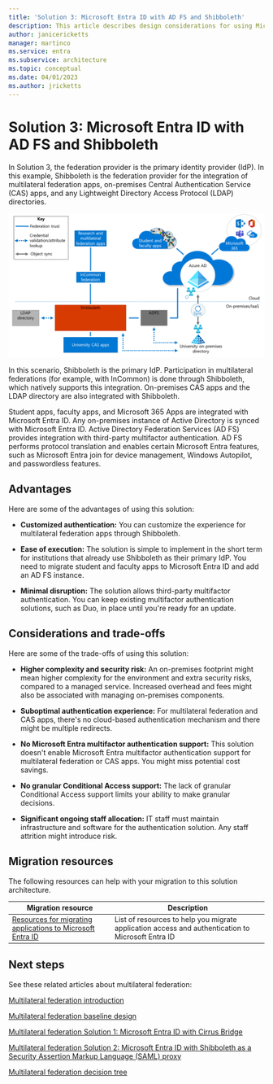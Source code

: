 ```yaml
---
title: 'Solution 3: Microsoft Entra ID with AD FS and Shibboleth'
description: This article describes design considerations for using Microsoft Entra ID with AD FS and Shibboleth as a multilateral federation solution for universities.
author: janicericketts
manager: martinco
ms.service: entra
ms.subservice: architecture
ms.topic: conceptual
ms.date: 04/01/2023
ms.author: jricketts
---
```


# Solution 3: Microsoft Entra ID with AD FS and Shibboleth

In Solution 3, the federation provider is the primary identity provider (IdP). In this example, Shibboleth is the federation provider for the integration of multilateral federation apps, on-premises Central Authentication Service (CAS) apps, and any Lightweight Directory Access Protocol (LDAP) directories.

[![Diagram that shows a design integrating Shibboleth, Active Directory Federation Services, and Microsoft Entra ID.](media/multilateral-federation-solution-three/shibboleth-adfs-azure-ad.png)](media/multilateral-federation-solution-three/shibboleth-adfs-azure-ad.png#lightbox)

In this scenario, Shibboleth is the primary IdP. Participation in multilateral federations (for example, with InCommon) is done through Shibboleth, which natively supports this integration. On-premises CAS apps and the LDAP directory are also integrated with Shibboleth.

Student apps, faculty apps, and Microsoft 365 Apps are integrated with Microsoft Entra ID. Any on-premises instance of Active Directory is synced with Microsoft Entra ID. Active Directory Federation Services (AD FS) provides integration with third-party multifactor authentication. AD FS performs protocol translation and enables certain Microsoft Entra features, such as Microsoft Entra join for device management, Windows Autopilot, and passwordless features.

## Advantages

Here are some of the advantages of using this solution:

- **Customized authentication:** You can customize the experience for multilateral federation apps through Shibboleth.

- **Ease of execution:** The solution is simple to implement in the short term for institutions that already use Shibboleth as their primary IdP. You need to migrate student and faculty apps to Microsoft Entra ID and add an AD FS instance.

- **Minimal disruption:** The solution allows third-party multifactor authentication. You can keep existing multifactor authentication solutions, such as Duo, in place until you're ready for an update.

## Considerations and trade-offs

Here are some of the trade-offs of using this solution:

- **Higher complexity and security risk:** An on-premises footprint might mean higher complexity for the environment and extra security risks, compared to a managed service. Increased overhead and fees might also be associated with managing on-premises components.

- **Suboptimal authentication experience:** For multilateral federation and CAS apps, there's no cloud-based authentication mechanism and there might be multiple redirects.

- **No Microsoft Entra multifactor authentication support:** This solution doesn't enable Microsoft Entra multifactor authentication support for multilateral federation or CAS apps. You might miss potential cost savings.

- **No granular Conditional Access support:** The lack of granular Conditional Access support limits your ability to make granular decisions.

- **Significant ongoing staff allocation:** IT staff must maintain infrastructure and software for the authentication solution. Any staff attrition might introduce risk.

## Migration resources

The following resources can help with your migration to this solution architecture.

| Migration resource   | Description           |
| - | - |
| [Resources for migrating applications to Microsoft Entra ID](~/identity/enterprise-apps/migration-resources.md) | List of resources to help you migrate application access and authentication to Microsoft Entra ID |

## Next steps

See these related articles about multilateral federation:

[Multilateral federation introduction](multilateral-federation-introduction.md)

[Multilateral federation baseline design](multilateral-federation-baseline.md)

[Multilateral federation Solution 1: Microsoft Entra ID with Cirrus Bridge](multilateral-federation-solution-one.md)

[Multilateral federation Solution 2: Microsoft Entra ID with Shibboleth as a Security Assertion Markup Language (SAML) proxy](multilateral-federation-solution-two.md)

[Multilateral federation decision tree](multilateral-federation-decision-tree.md)
